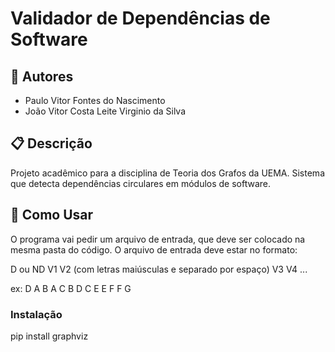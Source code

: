 # Validador de Dependências de Software

## 👥 Autores
- Paulo Vitor Fontes do Nascimento
- João Vitor Costa Leite Virginio da Silva

## 📋 Descrição
Projeto acadêmico para a disciplina de Teoria dos Grafos da UEMA. 
Sistema que detecta dependências circulares em módulos de software.

## 🚀 Como Usar
O programa vai pedir um arquivo de entrada, que deve ser colocado na mesma pasta do código.
O arquivo de entrada deve estar no formato:

D ou ND
V1 V2 (com letras maiúsculas e separado por espaço)
V3 V4
...

ex:
D
A B
A C
B D
C E
E F
F G

### Instalação
pip install graphviz
